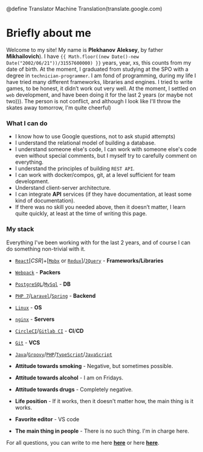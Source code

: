 @define Translator Machine Translation(translate.google.com)

# Briefly about me
Welcome to my site! My name is **Plekhanov** **Aleksey**, by father **Mikhailovich**). I have `{{ Math.floor((new Date()-new Date("2002/06/21"))/31557600000) }}` years, year, xs, this counts from my date of birth. At the moment, I graduated from studying at the SPO with a degree in `technician-programmer`. I am fond of programming, during my life I have tried many different frameworks, libraries and engines. I tried to write games, to be honest, it didn’t work out very well. At the moment, I settled on `web` development, and have been doing it for the last 2 years (or maybe not two))). The person is not conflict, and although I look like I'll throw the skates away tomorrow, I'm quite cheerful)

### What I can do
* I know how to use Google questions, not to ask stupid attempts)
* I understand the relational model of building a database.
* I understand someone else's code, I can work with someone else's code even without special comments, but I myself try to carefully comment on everything.
* I understand the principles of building `REST API`.
* I can work with docker/compos, git, at a level sufficient for team development.
* Understand client-server architecture.
* I can integrate **API** services (if they have documentation, at least some kind of documentation).
* If there was no skill you needed above, then it doesn’t matter, I learn quite quickly, at least at the time of writing this page.

### My stack
Everything I've been working with for the last 2 years, and of course I can do something non-trivial with it.

* [`React`](https://ru.reactjs.org/)[*CSR*]+[[`Mobx`](https://mobx.js.org/) or [`Redux`](https://redux.js.org/)]/[`JQuery`](https://jquery.com/) - **Frameworks/Libraries**
* [`Webpack`](https://webpack.js.org/) - **Packers**
* [`PostgreSQL`](https://www.postgresql.org/)/[`MySql`](https://www.mysql.com/) - **DB**
* [`PHP 7`](https://www.php.net)/[`Laravel`](https://laravel.ru/)/[`Spring`](https://expressjs.com/) - **Backend**
* [`Linux`](https://wikipedia.org/wiki/Linux) - **OS**
* [`nginx`](https://nginx.org/en/) - **Servers**
* [`CircleCI`](https://circleci.com/)/[`Gitlab CI`](https://docs.gitlab.com/ee/ci/) - **CI**/**CD**
* [`Git`](https://git-scm.com/) - **VCS**
* [`Java`](https://www.java.com/ru/)/[`Groovy`](https://groovy-lang.org/)/[`PHP`](https://www.php.net/)/[`TypeScript`](https://www.typescriptlang.org/)/[`JavaScript`](https://ru.wikipedia.org/wiki/JavaScript)

* **Attitude towards smoking** - Negative, but sometimes possible.
* **Attitude towards alcohol** - I am on Fridays.
* **Attitude towards drugs** - Completely negative.
* **Life position** - If it works, then it doesn't matter how, the main thing is it works.
* **Favorite editor** - VS code
* **The main thing in people** - There is no such thing. I'm in charge here.

For all questions, you can write to me here [**here**](mailto:astecom@mail.ru) or here [**here**](mailto:astecoms@gmail.com).
